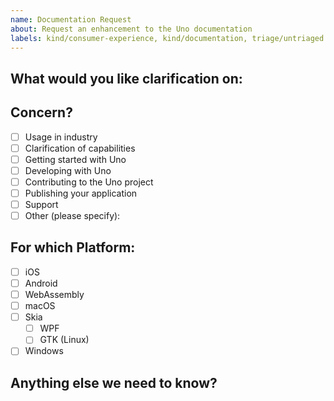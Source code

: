 ```yaml
---
name: Documentation Request
about: Request an enhancement to the Uno documentation
labels: kind/consumer-experience, kind/documentation, triage/untriaged
---
```


<!-- Please only use this template for submitting documentation requests -->

## What would you like clarification on:

## Concern?

- [ ] Usage in industry
- [ ] Clarification of capabilities
- [ ] Getting started with Uno
- [ ] Developing with Uno
- [ ] Contributing to the Uno project
- [ ] Publishing your application
- [ ] Support
- [ ] Other (please specify):

## For which Platform:

- [ ] iOS
- [ ] Android
- [ ] WebAssembly
- [ ] macOS
- [ ] Skia
  - [ ] WPF
  - [ ] GTK (Linux)
- [ ] Windows

## Anything else we need to know?

<!-- We would love to know of any friction, apart from knowledge, that prevented you from sending in a pull-request -->

